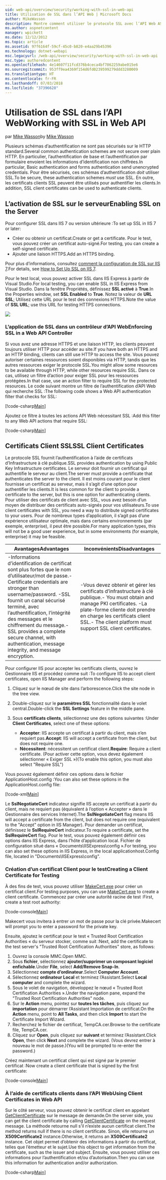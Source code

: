 ```yaml
---
uid: web-api/overview/security/working-with-ssl-in-web-api
title: Utilisation de SSL dans l’API Web | Microsoft Docs
author: MikeWasson
description: Montre comment utiliser le protocole SSL avec l’API Web ASP.NET, y compris à l’aide de certificats client SSL.
ms.author: aspnetcontent
manager: wpickett
ms.date: 12/12/2012
ms.topic: article
ms.assetid: 97f6164f-59cf-45c0-b820-e4aa29b45396
ms.technology: dotnet-webapi
msc.legacyurl: /web-api/overview/security/working-with-ssl-in-web-api
msc.type: authoredcontent
ms.openlocfilehash: 4e14607f11fcd376b4ceca4bf7862259abe015e6
ms.sourcegitcommit: 953ff9ea4369f154d6fd0239599279ddd3280009
ms.translationtype: HT
ms.contentlocale: fr-FR
ms.lasthandoff: 07/03/2018
ms.locfileid: "37396628"
---
```

<a name="working-with-ssl-in-web-api"></a><span data-ttu-id="931d4-103">Utilisation de SSL dans l’API Web</span><span class="sxs-lookup"><span data-stu-id="931d4-103">Working with SSL in Web API</span></span>
====================
<span data-ttu-id="931d4-104">par [Mike Wasson](https://github.com/MikeWasson)</span><span class="sxs-lookup"><span data-stu-id="931d4-104">by [Mike Wasson](https://github.com/MikeWasson)</span></span>

<span data-ttu-id="931d4-105">Plusieurs schémas d’authentification ne sont pas sécurisés sur le HTTP standard.</span><span class="sxs-lookup"><span data-stu-id="931d4-105">Several common authentication schemes are not secure over plain HTTP.</span></span> <span data-ttu-id="931d4-106">En particulier, l’authentification de base et l’authentification par formulaire envoient les informations d’identification non chiffrées.</span><span class="sxs-lookup"><span data-stu-id="931d4-106">In particular, Basic authentication and forms authentication send unencrypted credentials.</span></span> <span data-ttu-id="931d4-107">Pour être sécurisés, ces schémas d’authentification *doit* utiliser SSL.</span><span class="sxs-lookup"><span data-stu-id="931d4-107">To be secure, these authentication schemes *must* use SSL.</span></span> <span data-ttu-id="931d4-108">En outre, les certificats clients SSL peuvent être utilisés pour authentifier les clients.</span><span class="sxs-lookup"><span data-stu-id="931d4-108">In addition, SSL client certificates can be used to authenticate clients.</span></span>

## <a name="enabling-ssl-on-the-server"></a><span data-ttu-id="931d4-109">L’activation de SSL sur le serveur</span><span class="sxs-lookup"><span data-stu-id="931d4-109">Enabling SSL on the Server</span></span>

<span data-ttu-id="931d4-110">Pour configurer SSL dans IIS 7 ou version ultérieure :</span><span class="sxs-lookup"><span data-stu-id="931d4-110">To set up SSL in IIS 7 or later:</span></span>

- <span data-ttu-id="931d4-111">Créer ou obtenir un certificat.</span><span class="sxs-lookup"><span data-stu-id="931d4-111">Create or get a certificate.</span></span> <span data-ttu-id="931d4-112">Pour le test, vous pouvez créer un certificat auto-signé.</span><span class="sxs-lookup"><span data-stu-id="931d4-112">For testing, you can create a self-signed certificate.</span></span>
- <span data-ttu-id="931d4-113">Ajouter une liaison HTTPS.</span><span class="sxs-lookup"><span data-stu-id="931d4-113">Add an HTTPS binding.</span></span>

<span data-ttu-id="931d4-114">Pour plus d’informations, consultez [comment la configuration de SSL sur IIS 7](https://www.iis.net/learn/manage/configuring-security/how-to-set-up-ssl-on-iis).</span><span class="sxs-lookup"><span data-stu-id="931d4-114">For details, see [How to Set Up SSL on IIS 7](https://www.iis.net/learn/manage/configuring-security/how-to-set-up-ssl-on-iis).</span></span>

<span data-ttu-id="931d4-115">Pour le test local, vous pouvez activer SSL dans IIS Express à partir de Visual Studio.</span><span class="sxs-lookup"><span data-stu-id="931d4-115">For local testing, you can enable SSL in IIS Express from Visual Studio.</span></span> <span data-ttu-id="931d4-116">Dans la fenêtre Propriétés, définissez **SSL activé** à **True**.</span><span class="sxs-lookup"><span data-stu-id="931d4-116">In the Properties window, set **SSL Enabled** to **True**.</span></span> <span data-ttu-id="931d4-117">Notez la valeur de **URL SSL**; Utilisez cette URL pour le test des connexions HTTPS.</span><span class="sxs-lookup"><span data-stu-id="931d4-117">Note the value of **SSL URL**; use this URL for testing HTTPS connections.</span></span>

![](working-with-ssl-in-web-api/_static/image1.png)

### <a name="enforcing-ssl-in-a-web-api-controller"></a><span data-ttu-id="931d4-118">L’application de SSL dans un contrôleur d’API Web</span><span class="sxs-lookup"><span data-stu-id="931d4-118">Enforcing SSL in a Web API Controller</span></span>

<span data-ttu-id="931d4-119">Si vous avez une adresse HTTPS et une liaison HTTP, les clients peuvent toujours utiliser HTTP pour accéder au site.</span><span class="sxs-lookup"><span data-stu-id="931d4-119">If you have both an HTTPS and an HTTP binding, clients can still use HTTP to access the site.</span></span> <span data-ttu-id="931d4-120">Vous pouvez autoriser certaines ressources soient disponibles via HTTP, tandis que les autres ressources exiger le protocole SSL.</span><span class="sxs-lookup"><span data-stu-id="931d4-120">You might allow some resources to be available through HTTP, while other resources require SSL.</span></span> <span data-ttu-id="931d4-121">Dans ce cas, utilisez un filtre d’action pour exiger SSL pour les ressources protégées.</span><span class="sxs-lookup"><span data-stu-id="931d4-121">In that case, use an action filter to require SSL for the protected resources.</span></span> <span data-ttu-id="931d4-122">Le code suivant montre un filtre de l’authentification d’API Web qui recherche SSL :</span><span class="sxs-lookup"><span data-stu-id="931d4-122">The following code shows a Web API authentication filter that checks for SSL:</span></span>

[!code-csharp[Main](working-with-ssl-in-web-api/samples/sample1.cs)]

<span data-ttu-id="931d4-123">Ajoutez ce filtre à toutes les actions API Web nécessitant SSL :</span><span class="sxs-lookup"><span data-stu-id="931d4-123">Add this filter to any Web API actions that require SSL:</span></span>

[!code-csharp[Main](working-with-ssl-in-web-api/samples/sample2.cs)]

## <a name="ssl-client-certificates"></a><span data-ttu-id="931d4-124">Certificats Client SSL</span><span class="sxs-lookup"><span data-stu-id="931d4-124">SSL Client Certificates</span></span>

<span data-ttu-id="931d4-125">Le protocole SSL fournit l’authentification à l’aide de certificats d’Infrastructure à clé publique.</span><span class="sxs-lookup"><span data-stu-id="931d4-125">SSL provides authentication by using Public Key Infrastructure certificates.</span></span> <span data-ttu-id="931d4-126">Le serveur doit fournir un certificat qui authentifie le serveur au client.</span><span class="sxs-lookup"><span data-stu-id="931d4-126">The server must provide a certificate that authenticates the server to the client.</span></span> <span data-ttu-id="931d4-127">Il est moins courant pour le client fournisse un certificat au serveur, mais il s’agit d’une option pour authentifier les clients.</span><span class="sxs-lookup"><span data-stu-id="931d4-127">It is less common for the client to provide a certificate to the server, but this is one option for authenticating clients.</span></span> <span data-ttu-id="931d4-128">Pour utiliser des certificats de client avec SSL, vous avez besoin d’un moyen de distribuer des certificats auto-signés pour vos utilisateurs.</span><span class="sxs-lookup"><span data-stu-id="931d4-128">To use client certificates with SSL, you need a way to distribute signed certificates to your users.</span></span> <span data-ttu-id="931d4-129">Pour de nombreux types d’application, il s’agit pas d’une expérience utilisateur optimale, mais dans certains environnements (par exemple, enterprise), il peut être possible.</span><span class="sxs-lookup"><span data-stu-id="931d4-129">For many application types, this will not be a good user experience, but in some environments (for example, enterprise) it may be feasible.</span></span>

| <span data-ttu-id="931d4-130">Avantages</span><span class="sxs-lookup"><span data-stu-id="931d4-130">Advantages</span></span> | <span data-ttu-id="931d4-131">Inconvénients</span><span class="sxs-lookup"><span data-stu-id="931d4-131">Disadvantages</span></span> |
| --- | --- |
| <span data-ttu-id="931d4-132">-Informations d’identification de certificat sont plus fortes que le nom d’utilisateur/mot de passe.</span><span class="sxs-lookup"><span data-stu-id="931d4-132">- Certificate credentials are stronger than username/password.</span></span> <span data-ttu-id="931d4-133">-SSL fournit un canal sécurisé terminé, avec l’authentification, l’intégrité des messages et le chiffrement du message.</span><span class="sxs-lookup"><span data-stu-id="931d4-133">- SSL provides a complete secure channel, with authentication, message integrity, and message encryption.</span></span> | <span data-ttu-id="931d4-134">-Vous devez obtenir et gérer les certificats d’infrastructure à clé publique.</span><span class="sxs-lookup"><span data-stu-id="931d4-134">- You must obtain and manage PKI certificates.</span></span> <span data-ttu-id="931d4-135">-La plate-forme cliente doit prendre en charge les certificats client SSL.</span><span class="sxs-lookup"><span data-stu-id="931d4-135">- The client platform must support SSL client certificates.</span></span> |

<span data-ttu-id="931d4-136">Pour configurer IIS pour accepter les certificats clients, ouvrez le Gestionnaire IIS et procédez comme suit :</span><span class="sxs-lookup"><span data-stu-id="931d4-136">To configure IIS to accept client certificates, open IIS Manager and perform the following steps:</span></span>

1. <span data-ttu-id="931d4-137">Cliquez sur le nœud de site dans l’arborescence.</span><span class="sxs-lookup"><span data-stu-id="931d4-137">Click the site node in the tree view.</span></span>
2. <span data-ttu-id="931d4-138">Double-cliquez sur le **paramètres SSL** fonctionnalité dans le volet central.</span><span class="sxs-lookup"><span data-stu-id="931d4-138">Double-click the **SSL Settings** feature in the middle pane.</span></span>
3. <span data-ttu-id="931d4-139">Sous **certificats clients**, sélectionnez une des options suivantes :</span><span class="sxs-lookup"><span data-stu-id="931d4-139">Under **Client Certificates**, select one of these options:</span></span> 

    - <span data-ttu-id="931d4-140">**Accepter**: IIS accepte un certificat à partir du client, mais n’en requiert pas.</span><span class="sxs-lookup"><span data-stu-id="931d4-140">**Accept**: IIS will accept a certificate from the client, but does not require one.</span></span>
    - <span data-ttu-id="931d4-141">**Nécessitent**: nécessitent un certificat client.</span><span class="sxs-lookup"><span data-stu-id="931d4-141">**Require**: Require a client certificate.</span></span> <span data-ttu-id="931d4-142">(Pour activer cette option, vous devez également sélectionner « Exiger SSL »)</span><span class="sxs-lookup"><span data-stu-id="931d4-142">(To enable this option, you must also select "Require SSL")</span></span>

<span data-ttu-id="931d4-143">Vous pouvez également définir ces options dans le fichier ApplicationHost.config :</span><span class="sxs-lookup"><span data-stu-id="931d4-143">You can also set these options in the ApplicationHost.config file:</span></span>

[!code-xml[Main](working-with-ssl-in-web-api/samples/sample3.xml)]

<span data-ttu-id="931d4-144">Le **SslNegotiateCert** indicateur signifie IIS accepte un certificat à partir du client, mais ne requiert pas (équivalent à l’option « Accepter » dans le Gestionnaire des services Internet).</span><span class="sxs-lookup"><span data-stu-id="931d4-144">The **SslNegotiateCert** flag means IIS will accept a certificate from the client, but does not require one (equivalent to the "Accept" option in IIS Manager).</span></span> <span data-ttu-id="931d4-145">Pour demander un certificat, définissez le **SslRequireCert** indicateur.</span><span class="sxs-lookup"><span data-stu-id="931d4-145">To require a certificate, set the **SslRequireCert** flag.</span></span> <span data-ttu-id="931d4-146">Pour le test, vous pouvez également définir ces options dans IIS Express, dans l’hôte d’application local. Fichier de configuration situé dans « Documents\IISExpress\config ».</span><span class="sxs-lookup"><span data-stu-id="931d4-146">For testing, you can also set these options in IIS Express, in the local applicationhost.Config file, located in "Documents\IISExpress\config".</span></span>

### <a name="creating-a-client-certificate-for-testing"></a><span data-ttu-id="931d4-147">Création d’un certificat Client pour le test</span><span class="sxs-lookup"><span data-stu-id="931d4-147">Creating a Client Certificate for Testing</span></span>

<span data-ttu-id="931d4-148">À des fins de test, vous pouvez utiliser [MakeCert.exe](https://msdn.microsoft.com/library/bfsktky3.aspx) pour créer un certificat client.</span><span class="sxs-lookup"><span data-stu-id="931d4-148">For testing purposes, you can use [MakeCert.exe](https://msdn.microsoft.com/library/bfsktky3.aspx) to create a client certificate.</span></span> <span data-ttu-id="931d4-149">Commencez par créer une autorité racine de test :</span><span class="sxs-lookup"><span data-stu-id="931d4-149">First, create a test root authority:</span></span>

[!code-console[Main](working-with-ssl-in-web-api/samples/sample4.cmd)]

<span data-ttu-id="931d4-150">Makecert vous invitera à entrer un mot de passe pour la clé privée.</span><span class="sxs-lookup"><span data-stu-id="931d4-150">Makecert will prompt you to enter a password for the private key.</span></span>

<span data-ttu-id="931d4-151">Ensuite, ajoutez le certificat pour le test « Trusted Root Certification Authorities « du serveur stocker, comme suit :</span><span class="sxs-lookup"><span data-stu-id="931d4-151">Next, add the certificate to the test server's "Trusted Root Certification Authorities" store, as follows:</span></span>

1. <span data-ttu-id="931d4-152">Ouvrez la console MMC.</span><span class="sxs-lookup"><span data-stu-id="931d4-152">Open MMC.</span></span>
2. <span data-ttu-id="931d4-153">Sous **fichier**, sélectionnez **ajouter/supprimer un composant logiciel enfichable**.</span><span class="sxs-lookup"><span data-stu-id="931d4-153">Under **File**, select **Add/Remove Snap-In**.</span></span>
3. <span data-ttu-id="931d4-154">Sélectionnez **compte d’ordinateur**.</span><span class="sxs-lookup"><span data-stu-id="931d4-154">Select **Computer Account**.</span></span>
4. <span data-ttu-id="931d4-155">Sélectionnez **ordinateur Local** et terminez l’Assistant.</span><span class="sxs-lookup"><span data-stu-id="931d4-155">Select **Local computer** and complete the wizard.</span></span>
5. <span data-ttu-id="931d4-156">Sous le volet de navigation, développez le nœud « Trusted Root Certification Authorities ».</span><span class="sxs-lookup"><span data-stu-id="931d4-156">Under the navigation pane, expand the "Trusted Root Certification Authorities" node.</span></span>
6. <span data-ttu-id="931d4-157">Sur le **Action** menu, pointez sur **toutes les tâches**, puis cliquez sur **importation** pour démarrer l’Assistant Importation de certificat.</span><span class="sxs-lookup"><span data-stu-id="931d4-157">On the **Action** menu, point to **All Tasks**, and then click **Import** to start the Certificate Import Wizard.</span></span>
7. <span data-ttu-id="931d4-158">Recherchez le fichier de certificat, TempCA.cer.</span><span class="sxs-lookup"><span data-stu-id="931d4-158">Browse to the certificate file, TempCA.cer.</span></span>
8. <span data-ttu-id="931d4-159">Cliquez sur **Open**, puis cliquez sur **suivant** et terminez l’Assistant.</span><span class="sxs-lookup"><span data-stu-id="931d4-159">Click **Open**, then click **Next** and complete the wizard.</span></span> <span data-ttu-id="931d4-160">(Vous devrez entrer à nouveau le mot de passe.)</span><span class="sxs-lookup"><span data-stu-id="931d4-160">(You will be prompted to re-enter the password.)</span></span>

<span data-ttu-id="931d4-161">Créez maintenant un certificat client qui est signé par le premier certificat :</span><span class="sxs-lookup"><span data-stu-id="931d4-161">Now create a client certificate that is signed by the first certificate:</span></span>

[!code-console[Main](working-with-ssl-in-web-api/samples/sample5.cmd)]

### <a name="using-client-certificates-in-web-api"></a><span data-ttu-id="931d4-162">À l’aide de certificats clients dans l’API Web</span><span class="sxs-lookup"><span data-stu-id="931d4-162">Using Client Certificates in Web API</span></span>

<span data-ttu-id="931d4-163">Sur le côté serveur, vous pouvez obtenir le certificat client en appelant [GetClientCertificate](https://msdn.microsoft.com/library/system.net.http.httprequestmessageextensions.getclientcertificate.aspx) sur le message de demande.</span><span class="sxs-lookup"><span data-stu-id="931d4-163">On the server side, you can get the client certificate by calling [GetClientCertificate](https://msdn.microsoft.com/library/system.net.http.httprequestmessageextensions.getclientcertificate.aspx) on the request message.</span></span> <span data-ttu-id="931d4-164">La méthode retourne null s’il n’existe aucun certificat client.</span><span class="sxs-lookup"><span data-stu-id="931d4-164">The method returns null if there is no client certificate.</span></span> <span data-ttu-id="931d4-165">Sinon, elle retourne un **X509Certificate2** instance.</span><span class="sxs-lookup"><span data-stu-id="931d4-165">Otherwise, it returns an **X509Certificate2** instance.</span></span> <span data-ttu-id="931d4-166">Cet objet permet d’obtenir des informations à partir du certificat, telles que l’émetteur et le sujet.</span><span class="sxs-lookup"><span data-stu-id="931d4-166">Use this object to get information from the certificate, such as the issuer and subject.</span></span> <span data-ttu-id="931d4-167">Ensuite, vous pouvez utiliser ces informations pour l’authentification et/ou d’autorisation.</span><span class="sxs-lookup"><span data-stu-id="931d4-167">Then you can use this information for authentication and/or authorization.</span></span>

[!code-csharp[Main](working-with-ssl-in-web-api/samples/sample6.cs)]
